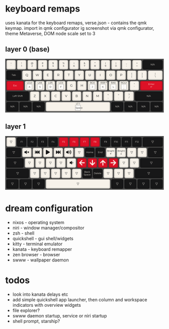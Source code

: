 # keyboard remaps
uses kanata for the keyboard remaps, verse.json - contains the qmk keymap. import in qmk configurator ig
screenshot via qmk configurator, theme Metaverse, DOM node scale set to 3

## layer 0 (base)
![alt](/verse_layer0.png)
## layer 1
![alt](/verse_layer1.png)

# dream configuration
- nixos - operating system
- niri - window manager/compositor
- zsh - shell
- quickshell - gui shell/widgets
- kitty - terminal emulator
- kanata - keyboard remapper
- zen browser - browser
- swww - wallpaper daemon

# todos
- look into kanata delays etc
- add simple quickshell app launcher, then column and workspace indicators with overview widgets
- file explorer?
- swww daemon startup, service or niri startup
- shell prompt, starship?
